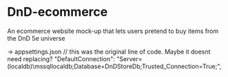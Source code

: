 # DnD-ecommerce

An ecommerce website mock-up that lets users pretend to buy items from the DnD 5e universe

-> appsettings.json
// this was the original line of code. Maybe it doesnt need replacing?
"DefaultConnection": "Server=(localdb)\\mssqllocaldb;Database=DnDStoreDb;Trusted_Connection=True;",
